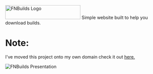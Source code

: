 <img src="https://cdn.discordapp.com/attachments/751304558453719176/936168734924603412/logo_white.png" alt="FNBuilds Logo" width="238" height="45">
Simple website built to help you download builds. 

# Note:
I've moved this project onto my own domain check it out [here.](http://crunnie.xyz/builds/ "Crunnie's FNBuilds")

<img src="https://cdn.discordapp.com/attachments/751304558453719176/936168507975008266/unknown.png" alt="FNBuilds Presentation">


